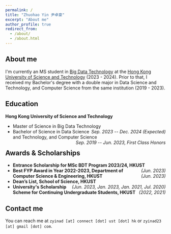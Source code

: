 ```yaml
---
permalink: /
title: "Zhuohao Yin 尹卓豪"
excerpt: "About me"
author_profile: true
redirect_from: 
  - /about/
  - /about.html
---
```


## About me

I'm currently an MS student in [Big Data Technology](https://seng.hkust.edu.hk/academics/taught-postgraduate/msc-bdt) at the [Hong Kong University of Science and Technology](https://hkust.edu.hk/) (2023 - 2024). Prior to that, I received my Bachelor's degree with a double major in Data Science and Technology, and Computer Science from the same institution (2019 - 2023).

<!-- ## Research Interest

I'm broadly interested in research topics related to artificial intelligence, computer vision and machine learning. -->

## Education

**Hong Kong University of Science and Technology**

- Master of Science in Big Data Technology <em style="float:right">*Sep. 2023 -- Dec. 2024 (Expected)*</em>
- Bachelor of Science in Data Science and Technology, and Computer Science <em style="float:right">*Sep. 2019 -- Jun. 2023*, *First Class Honors*</em>

## Awards & Scholarships

* **Entrance Scholarship for MSc BDT Program 2023/24, HKUST** <em style="float:right">(Jun. 2023)</em>
* **Best FYP Award in Year 2022-2023, Department of Computer Science & Engineering, HKUST** <em style="float:right">(Jun. 2023)</em>
* **Dean’s List, School of Science, HKUST** <em style="float:right">(Jun. 2023, Jan. 2023, Jan. 2021, Jul. 2020)</em>
* **University's Scholarship Scheme for Continuing Undergraduate Students, HKUST** <em style="float:right">(2022, 2021)</em>

## Contact me

You can reach me at `zyinad [at] connect [dot] ust [dot] hk` or `zyinad23 [at] gmail [dot] com`.

